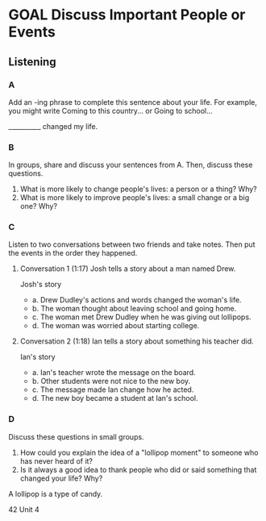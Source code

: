 # GOAL Discuss Important People or Events

## Listening

### A
Add an -ing phrase to complete this sentence about your life. For example, you might write Coming to this country... or Going to school...

__________ changed my life.

### B
In groups, share and discuss your sentences from A. Then, discuss these questions.

1. What is more likely to change people's lives: a person or a thing? Why?
2. What is more likely to improve people's lives: a small change or a big one? Why?

### C
Listen to two conversations between two friends and take notes. Then put the events in the order they happened.

1. Conversation 1 (1:17)
   Josh tells a story about a man named Drew.

   Josh's story
   - a. Drew Dudley's actions and words changed the woman's life.
   - b. The woman thought about leaving school and going home.
   - c. The woman met Drew Dudley when he was giving out lollipops.
   - d. The woman was worried about starting college.

2. Conversation 2 (1:18)
   Ian tells a story about something his teacher did.

   Ian's story
   - a. Ian's teacher wrote the message on the board.
   - b. Other students were not nice to the new boy.
   - c. The message made Ian change how he acted.
   - d. The new boy became a student at Ian's school.

### D
Discuss these questions in small groups.

1. How could you explain the idea of a "lollipop moment" to someone who has never heard of it?
2. Is it always a good idea to thank people who did or said something that changed your life? Why?

A lollipop is a type of candy.

42 Unit 4